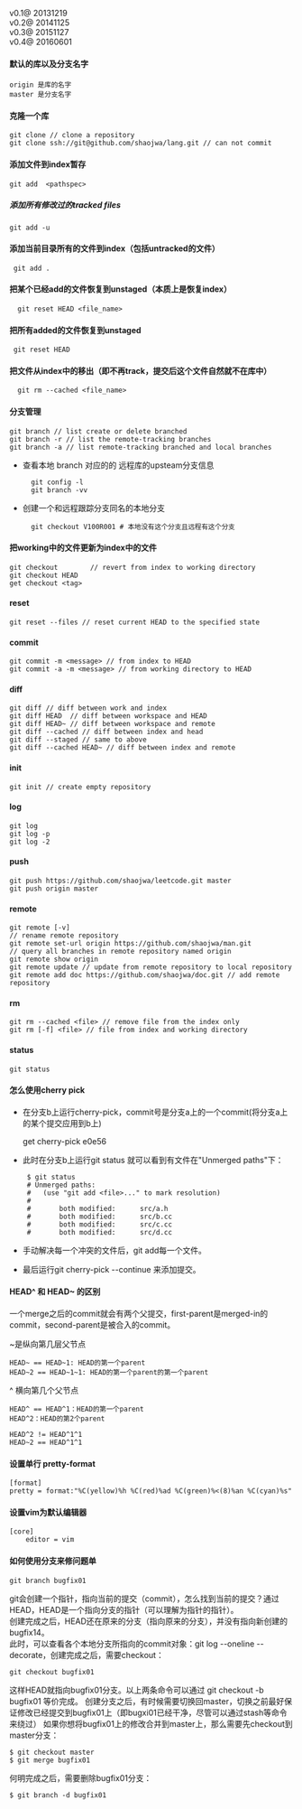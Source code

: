 v0.1@ 20131219  
v0.2@ 20141125  
v0.3@ 20151127  
v0.4@ 20160601  

#### 默认的库以及分支名字

    origin 是库的名字
    master 是分支名字


#### 克隆一个库    
    git clone // clone a repository
    git clone ssh://git@github.com/shaojwa/lang.git // can not commit

#### 添加文件到index暂存

    git add  <pathspec>
    
##### 添加所有修改过的tracked files

    git add -u
    
#### 添加当前目录所有的文件到index（包括untracked的文件）
  
     git add .      
   
#### 把某个已经add的文件恢复到unstaged（本质上是恢复index）
      
      git reset HEAD <file_name>
      
#### 把所有added的文件恢复到unstaged

     git reset HEAD
 
#### 把文件从index中的移出（即不再track，提交后这个文件自然就不在库中）
    
      git rm --cached <file_name>
 
#### 分支管理 

    git branch // list create or delete branched  
    git branch -r // list the remote-tracking branches  
    git branch -a // list remote-tracking branched and local branches
    
* 查看本地 branch 对应的的 远程库的upsteam分支信息

        git config -l
        git branch -vv

* 创建一个和远程跟踪分支同名的本地分支

        git checkout V100R001 # 本地没有这个分支且远程有这个分支

#### 把working中的文件更新为index中的文件

    git checkout        // revert from index to working directory  
    git checkout HEAD
    get checkout <tag>

#### reset 

    git reset --files // reset current HEAD to the specified state  

#### commit  

    git commit -m <message> // from index to HEAD  
    git commit -a -m <message> // from working directory to HEAD  

#### diff

    git diff // diff between work and index  
    git diff HEAD  // diff between workspace and HEAD  
    git diff HEAD~ // diff between workspace and remote  
    git diff --cached // diff between index and head  
    git diff --staged // same to above  
    git diff --cached HEAD~ // diff between index and remote  

#### init  

    git init // create empty repository  

#### log

    git log  
    git log -p  
    git log -2  

#### push  

    git push https://github.com/shaojwa/leetcode.git master  
    git push origin master  

#### remote

    git remote [-v]  
    // rename remote repository  
    git remote set-url origin https://github.com/shaojwa/man.git  
    // query all branches in remote repository named origin  
    git remote show origin  
    git remote update // update from remote repository to local repository  
    git remote add doc https://github.com/shaojwa/doc.git // add remote repository  

#### rm  

    git rm --cached <file> // remove file from the index only  
    git rm [-f] <file> // file from index and working directory  

#### status 

    git status  


#### 怎么使用cherry pick

* 在分支b上运行cherry-pick，commit号是分支a上的一个commit(将分支a上的某个提交应用到b上)

    get cherry-pick e0e56

* 此时在分支b上运行git status 就可以看到有文件在"Unmerged paths"下：

    
       $ git status
       # Unmerged paths:
       #   (use "git add <file>..." to mark resolution)
       #
       #       both modified:      src/a.h
       #       both modified:      src/b.cc
       #       both modified:      src/c.cc
       #       both modified:      src/d.cc


* 手动解决每一个冲突的文件后，git add每一个文件。
* 最后运行git cherry-pick --continue 来添加提交。
    
 
 #### HEAD^ 和 HEAD~ 的区别
 
 一个merge之后的commit就会有两个父提交，first-parent是merged-in的commit，second-parent是被合入的commit。
 
 ~是纵向第几层父节点
 
    HEAD~ == HEAD~1: HEAD的第一个parent
    HEAD~2 == HEAD~1~1: HEAD的第一个parent的第一个parent
    
 ^ 横向第几个父节点
 
    HEAD^ == HEAD^1：HEAD的第一个parent
    HEAD^2：HEAD的第2个parent
   
    HEAD^2 != HEAD^1^1
    HEAD~2 == HEAD^1^1
    
  
#### 设置单行 pretty-format

    [format]
    pretty = format:"%C(yellow)%h %C(red)%ad %C(green)%<(8)%an %C(cyan)%s"
    
#### 设置vim为默认编辑器

    [core]
        editor = vim


#### 如何使用分支来修问题单

    git branch bugfix01
  
  git会创建一个指针，指向当前的提交（commit），怎么找到当前的提交？通过HEAD，HEAD是一个指向分支的指针（可以理解为指针的指针）。  
  创建完成之后，HEAD还在原来的分支（指向原来的分支），并没有指向新创建的bugfix14。  
  此时，可以查看各个本地分支所指向的commit对象：git log --oneline --decorate，创建完成之后，需要checkout：
  
    git checkout bugfix01
    
  这样HEAD就指向bugfix01分支。以上两条命令可以通过 git checkout -b bugfix01 等价完成。
  创建分支之后，有时候需要切换回master，切换之前最好保证修改已经提交到bugfix01上（即bugxi01已经干净，尽管可以通过stash等命令来绕过）
  如果你想将bugfix01上的修改合并到master上，那么需要先checkout到master分支：
  
    $ git checkout master
    $ git merge bugfix01
   
  何明完成之后，需要删除bugfix01分支：
  
    $ git branch -d bugfix01

